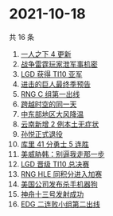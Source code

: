 # 2021-10-18

共 16 条

<!-- BEGIN ZHIHUSEARCH -->
<!-- 最后更新时间 Mon Oct 18 2021 07:11:16 GMT+0800 (China Standard Time) -->
1. [一人之下 4 更新](https://www.zhihu.com/search?q=一人之下4)
1. [战争雷霆玩家泄军事机密](https://www.zhihu.com/search?q=战争雷霆)
1. [LGD 获得 TI10 亚军](https://www.zhihu.com/search?q=LGD)
1. [进击的巨人最终季预告](https://www.zhihu.com/search?q=进击的巨人)
1. [RNG C 组第一出线](https://www.zhihu.com/search?q=RNG)
1. [跨越时空的同一天](https://www.zhihu.com/search?q=神舟十三号发射)
1. [中东部地区大风降温](https://www.zhihu.com/search?q=降温)
1. [云南新增 2 例本土无症状](https://www.zhihu.com/search?q=云南疫情)
1. [孙悦正式退役](https://www.zhihu.com/search?q=孙悦)
1. [库里 41 分勇士 5 连胜](https://www.zhihu.com/search?q=库里)
1. [美威胁韩：别逼我走那一步](https://www.zhihu.com/search?q=美国威胁韩国)
1. [LGD 晋级 TI10 总决赛](https://www.zhihu.com/search?q=LGD)
1. [RNG HLE 同积分进入加赛](https://www.zhihu.com/search?q=RNG)
1. [美国公司发布杀手机器狗](https://www.zhihu.com/search?q=杀手机器狗)
1. [神舟十三号发射成功](https://www.zhihu.com/search?q=神舟十三号)
1. [EDG 二连败小组第二出线](https://www.zhihu.com/search?q=EDG)
<!-- END ZHIHUSEARCH -->
